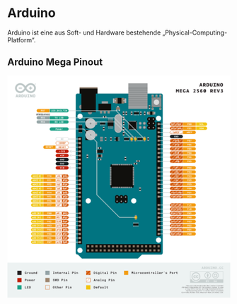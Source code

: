 # Arduino
Arduino ist eine aus Soft- und Hardware bestehende „Physical-Computing-Platform“.

## Arduino Mega Pinout
![](../_Medien/Arduino_Mega_2560.png)
